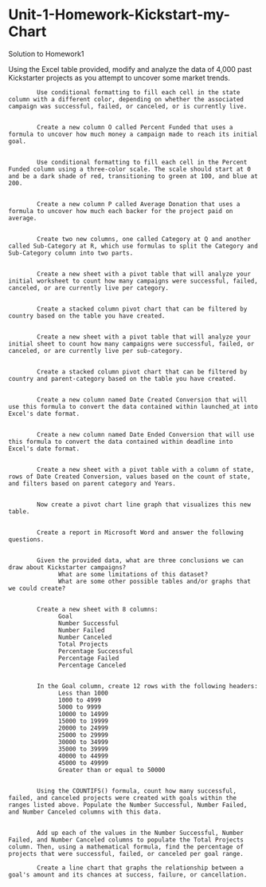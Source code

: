 # Unit-1-Homework-Kickstart-my-Chart
Solution to Homework1

Using the Excel table provided, modify and analyze the data of 4,000 past Kickstarter projects as you attempt to uncover some market trends.

            Use conditional formatting to fill each cell in the state column with a different color, depending on whether the associated campaign was successful, failed, or canceled, or is currently live.


            Create a new column O called Percent Funded that uses a formula to uncover how much money a campaign made to reach its initial goal.


            Use conditional formatting to fill each cell in the Percent Funded column using a three-color scale. The scale should start at 0 and be a dark shade of red, transitioning to green at 100, and blue at 200.


            Create a new column P called Average Donation that uses a formula to uncover how much each backer for the project paid on average.


            Create two new columns, one called Category at Q and another called Sub-Category at R, which use formulas to split the Category and Sub-Category column into two parts.
    
    
            Create a new sheet with a pivot table that will analyze your initial worksheet to count how many campaigns were successful, failed, canceled, or are currently live per category.
            
            
            Create a stacked column pivot chart that can be filtered by country based on the table you have created.


            Create a new sheet with a pivot table that will analyze your initial sheet to count how many campaigns were successful, failed, or canceled, or are currently live per sub-category.

      
            Create a stacked column pivot chart that can be filtered by country and parent-category based on the table you have created.

      
            Create a new column named Date Created Conversion that will use this formula to convert the data contained within launched_at into Excel's date format.

      
            Create a new column named Date Ended Conversion that will use this formula to convert the data contained within deadline into Excel's date format.
      
            
            Create a new sheet with a pivot table with a column of state, rows of Date Created Conversion, values based on the count of state, and filters based on parent category and Years.

      
            Now create a pivot chart line graph that visualizes this new table.

            
            Create a report in Microsoft Word and answer the following questions.

      
            Given the provided data, what are three conclusions we can draw about Kickstarter campaigns?
                  What are some limitations of this dataset?
                  What are some other possible tables and/or graphs that we could create?
       
      
            Create a new sheet with 8 columns:
                  Goal
                  Number Successful
                  Number Failed
                  Number Canceled
                  Total Projects
                  Percentage Successful
                  Percentage Failed
                  Percentage Canceled

      
            In the Goal column, create 12 rows with the following headers:
                  Less than 1000
                  1000 to 4999
                  5000 to 9999
                  10000 to 14999
                  15000 to 19999
                  20000 to 24999
                  25000 to 29999
                  30000 to 34999
                  35000 to 39999
                  40000 to 44999
                  45000 to 49999
                  Greater than or equal to 50000
              
        
            Using the COUNTIFS() formula, count how many successful, failed, and canceled projects were created with goals within the ranges listed above. Populate the Number Successful, Number Failed, and Number Canceled columns with this data.

       
            Add up each of the values in the Number Successful, Number Failed, and Number Canceled columns to populate the Total Projects column. Then, using a mathematical formula, find the percentage of projects that were successful, failed, or canceled per goal range.

            Create a line chart that graphs the relationship between a goal's amount and its chances at success, failure, or cancellation.
